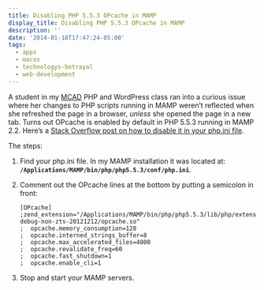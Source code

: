 ```yaml
---
title: Disabling PHP 5.5.3 OPcache in MAMP
display_title: Disabling PHP 5.5.3 OPcache in MAMP
description: ''
date: '2014-01-18T17:47:24-05:00'
tags:
  - apps
  - macos
  - technologys-betrayal
  - web-development
---
```

A student in my [MCAD](http://mcad.edu) PHP and WordPress class ran into a curious issue where her changes to PHP scripts running in MAMP weren’t reflected when she refreshed the page in a browser, *unless* she opened the page in a new tab. Turns out OPcache is enabled by default in PHP 5.5.3 running in MAMP 2.2. Here’s a [Stack Overflow post on how to disable it in your php.ini file](http://stackoverflow.com/a/19130992).

The steps:

1. Find your php.ini file. In my MAMP installation it was located at: **`/Applications/MAMP/bin/php/php5.5.3/conf/php.ini`**.
2. Comment out the OPcache lines at the bottom by putting a semicolon in front: 

    ```apacheconf
    [OPcache]
    ;zend_extension="/Applications/MAMP/bin/php/php5.5.3/lib/php/extensions/no-debug-non-zts-20121212/opcache.so"
    ;  opcache.memory_consumption=128
    ;  opcache.interned_strings_buffer=8
    ;  opcache.max_accelerated_files=4000
    ;  opcache.revalidate_freq=60
    ;  opcache.fast_shutdown=1
    ;  opcache.enable_cli=1
    ```

3. Stop and start your MAMP servers.
